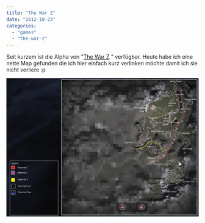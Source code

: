 ```yaml
---
title: "The War Z"
date: "2012-10-23"
categories: 
  - "games"
  - "the-war-z"
---
```


Seit kurzem ist die Alpha von "[The War Z](http://thewarz.com/ "The War Z") " verfügbar. Heute habe ich eine nette Map gefunden die ich hier einfach kurz verlinken möchte damit ich sie nicht verliere :p

[![warzmap.jpg](images/warzmap.jpg "warzmap.jpg")](http://blog.grrbrr.de/wp-content/uploads/warzmap.jpg)
